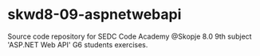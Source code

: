 # skwd8-09-aspnetwebapi
Source code repository for SEDC Code Academy @Skopje 8.0 9th subject 'ASP.NET Web API' G6 students exercises.
